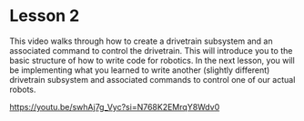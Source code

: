 # Lesson 2 

This video walks through how to create a drivetrain subsystem and an associated command to control the drivetrain. This will introduce you 
to the basic structure of how to write code for robotics. In the next lesson, you will be implementing what you learned to write another 
(slightly different) drivetrain subsystem and associated commands to control one of our actual robots. 

https://youtu.be/swhAj7g_Vyc?si=N768K2EMrqY8Wdv0
